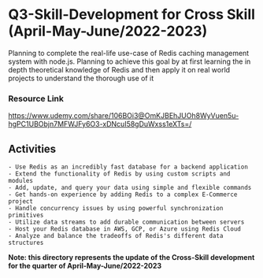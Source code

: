 # Q3-Skill-Development for Cross Skill (April-May-June/2022-2023)

Planning to complete the real-life use-case of Redis caching management system with node.js. Planning to achieve this goal by at first learning the in depth theoretical knowledge of Redis and then apply it on real world projects to understand the thorough use of it

### Resource Link

https://www.udemy.com/share/106BOi3@OmKJBEhJUOh8WyVuen5u-hgPC1UBObjn7MFWJFy6O3-xDNcuI58gDuWxss1eXTs=/

## Activities

    - Use Redis as an incredibly fast database for a backend application
    - Extend the functionality of Redis by using custom scripts and modules
    - Add, update, and query your data using simple and flexible commands
    - Get hands-on experience by adding Redis to a complex E-Commerce project
    - Handle concurrency issues by using powerful synchronization primitives
    - Utilize data streams to add durable communication between servers
    - Host your Redis database in AWS, GCP, or Azure using Redis Cloud
    - Analyze and balance the tradeoffs of Redis's different data structures

**Note: this directory represents the update of the Cross-Skill development for the quarter of April-May-June/2022-2023**
